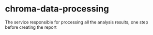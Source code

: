 # chroma-data-processing
The service responsible for processing all the analysis results, one step before creating the report
